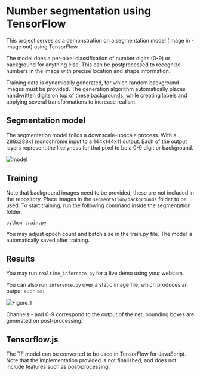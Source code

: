 # Number segmentation using TensorFlow
This project serves as a demonstration on a segmentation model (image in - image out) using TensorFlow.

The model does a per-pixel classification of number digits (0-9) or background for anything else. This can be postprocessed to recognize numbers in the image with precise location and shape information.

Training data is dynamically generated, for which random background images must be provided. The generation algorithm automatically places handwritten digits on top of these backgrounds, while creating labels and applying several transformations to increase realism.

## Segmentation model
The segmentation model follos a downscale-upscale process. With a 288x288x1 monochrome input to a 144x144x11 output. Each of the output layers represent the likelyness for that pixel to be a 0-9 digit or background.

![model](https://user-images.githubusercontent.com/10696506/135134308-8ae04ab7-f653-46cd-8224-36abdb47d59b.png)

## Training
Note that background images need to be provided, these are not included in the repository. Place images in the `segmentation/backgrounds` folder to be used.
To start training, run the following command inside the segmentation folder:

```
python train.py
```

You may adjust epoch count and batch size in the train.py file. The model is automatically saved after training.

## Results

You may run `realtime_inference.py` for a live demo using your webcam.

You can also run `inference.py` over a static image file, which produces an output such as:

![Figure_1](https://user-images.githubusercontent.com/10696506/135840659-ebffc062-98c8-4c8f-9562-48dea3e6f311.png)

Channels - and 0-9 correspond to the output of the net, bounding boxes are generated on post-processing.

## Tensorflow.js

The TF model can be converted to be used in TensorFlow for JavaScript. Note that the implementation provided is not finalished, and does not include features such as post-processing.
